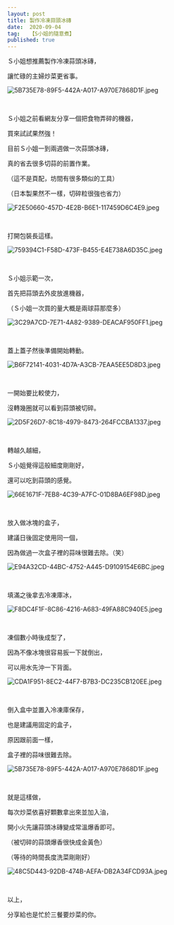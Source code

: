 ```yaml
---
layout: post
title: 製作冷凍蒜頭冰磚
date:  2020-09-04
tag:   【S小姐的隨意煮】
published: true 
---
```

<p>Ｓ小姐想推薦製作冷凍蒜頭冰磚，</p>

<p>讓忙碌的主婦炒菜更省事。</p>

<p><img alt="5B735E78-89F5-442A-A017-A970E7868D1F.jpeg" src="https://pic.pimg.tw/smlife543/1599225641-1778164430-g_n.jpg" title="5B735E78-89F5-442A-A017-A970E7868D1F.jpeg"></p>

<p>&nbsp;</p>

<p>Ｓ小姐之前看網友分享一個把食物弄碎的機器，</p>

<p>買來試試果然強！</p>

<p>目前Ｓ小姐一到兩週做一次蒜頭冰磚，</p>

<p>真的省去很多切蒜的前置作業。</p>

<p>（這不是頁配，坊間有很多類似的工具）</p>

<p>（日本製果然不一樣，切碎粒很強也省力）</p>

<p><img alt="F2E50660-457D-4E2B-B6E1-117459D6C4E9.jpeg" src="https://pic.pimg.tw/smlife543/1599225611-3234955867-g_n.jpg" title="F2E50660-457D-4E2B-B6E1-117459D6C4E9.jpeg"></p>

<p>&nbsp;</p>

<p>打開包裝長這樣。</p>

<p><img alt="759394C1-F58D-473F-B455-E4E738A6D35C.jpeg" src="https://pic.pimg.tw/smlife543/1599225618-2300389829-g_n.jpg" title="759394C1-F58D-473F-B455-E4E738A6D35C.jpeg"></p>

<p>&nbsp;</p>

<p>Ｓ小姐示範一次，</p>

<p>首先把蒜頭去外皮放進機器，</p>

<p>（Ｓ小姐一次買的量大概是兩球蒜那麼多）</p>

<p><img alt="3C29A7CD-7E71-4A82-9389-DEACAF950FF1.jpeg" src="https://pic.pimg.tw/smlife543/1599225634-1772900539-g_n.jpg" title="3C29A7CD-7E71-4A82-9389-DEACAF950FF1.jpeg"></p>

<p>&nbsp;</p>

<p>蓋上蓋子然後準備開始轉動。</p>

<p><img alt="B6F72141-4031-4D7A-A3CB-7EAA5EE5D8D3.jpeg" src="https://pic.pimg.tw/smlife543/1599225633-3559820203-g_n.jpg" title="B6F72141-4031-4D7A-A3CB-7EAA5EE5D8D3.jpeg"></p>

<p>&nbsp;</p>

<p>一開始要比較使力，</p>

<p>沒轉幾圈就可以看到蒜頭被切碎。</p>

<p><img alt="2D5F26D7-8C18-4979-8473-264FCCBA1337.jpeg" src="https://pic.pimg.tw/smlife543/1599225634-404085022-g_n.jpg" title="2D5F26D7-8C18-4979-8473-264FCCBA1337.jpeg"></p>

<p>&nbsp;</p>

<p>轉越久越細，</p>

<p>Ｓ小姐覺得這般細度剛剛好，</p>

<p>還可以吃到蒜頭的感覺。</p>

<p><img alt="66E1671F-7EB8-4C39-A7FC-01D8BA6EF98D.jpeg" src="https://pic.pimg.tw/smlife543/1599225634-2040289461-g_n.jpg" title="66E1671F-7EB8-4C39-A7FC-01D8BA6EF98D.jpeg"></p>

<p>&nbsp;</p>

<p>放入做冰塊的盒子，</p>

<p>建議日後固定使用同一個，</p>

<p>因為做過一次盒子裡的蒜味很難去除。（笑）</p>

<p><img alt="E94A32CD-44BC-4752-A445-D9109154E6BC.jpeg" src="https://pic.pimg.tw/smlife543/1599225638-1236074872-g_n.jpg" title="E94A32CD-44BC-4752-A445-D9109154E6BC.jpeg"></p>

<p>&nbsp;</p>

<p>填滿之後拿去冷凍庫冰，</p>

<p><img alt="F8DC4F1F-8C86-4216-A683-49FA88C940E5.jpeg" src="https://pic.pimg.tw/smlife543/1599225639-106058204-g_n.jpg" title="F8DC4F1F-8C86-4216-A683-49FA88C940E5.jpeg"></p>

<p>&nbsp;</p>

<p>凍個數小時後成型了，</p>

<p>因為不像冰塊很容易扳一下就倒出，</p>

<p>可以用水先沖一下背面。</p>

<p><img alt="CDA1F951-8EC2-44F7-B7B3-DC235CB120EE.jpeg" src="https://pic.pimg.tw/smlife543/1599225639-1246329149-g_n.jpg" title="CDA1F951-8EC2-44F7-B7B3-DC235CB120EE.jpeg"></p>

<p>&nbsp;</p>

<p>倒入盒中並置入冷凍庫保存，</p>

<p>也是建議用固定的盒子，</p>

<p>原因跟前面一樣，</p>

<p>盒子裡的蒜味很難去除。</p>

<p><img alt="5B735E78-89F5-442A-A017-A970E7868D1F.jpeg" src="https://pic.pimg.tw/smlife543/1599225641-1778164430-g_n.jpg" title="5B735E78-89F5-442A-A017-A970E7868D1F.jpeg"></p>

<p>&nbsp;</p>

<p>就是這樣做，</p>

<p>每次炒菜依喜好顆數拿出來並加入油，</p>

<p>開小火先讓蒜頭冰磚變成常溫爆香即可。</p>

<p>（被切碎的蒜頭爆香很快成金黃色）</p>

<p>（等待的時間長度洗菜剛剛好）</p>

<p><img alt="48C5D443-92DB-474B-AEFA-DB2A34FCD93A.jpeg" src="https://pic.pimg.tw/smlife543/1599225646-3828620760-g_n.jpg" title="48C5D443-92DB-474B-AEFA-DB2A34FCD93A.jpeg"></p>

<p>&nbsp;</p>

<p>以上，</p>

<p>分享給也是忙於三餐要炒菜的你。</p>

